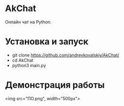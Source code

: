 # AkChat
Онлайн чат на Python.

# Установка и запуск
 - git clone https://github.com/andreykovalskiy/AkChat/
 - cd AkChat
 - python3 main.py

# Демонстрация работы
<img src="ПО.png", width="500px">
